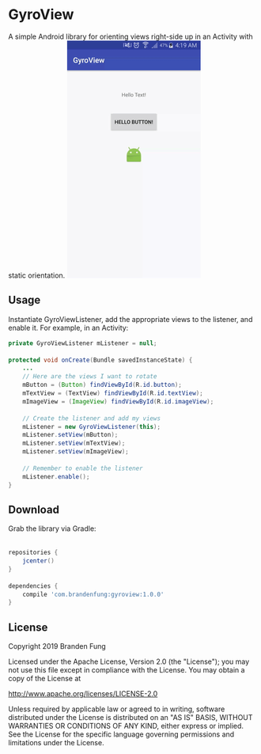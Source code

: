 # GyroView
A simple Android library for orienting views right-side up in an Activity with static orientation.
![GYROVIEW GIF](https://github.com/brandenfung/GyroView/blob/master/demo.gif)

## Usage
Instantiate GyroViewListener, add the appropriate views to the listener, and enable it. For example, in an Activity:

```java
private GyroViewListener mListener = null;

protected void onCreate(Bundle savedInstanceState) {
    ...  
    // Here are the views I want to rotate
    mButton = (Button) findViewById(R.id.button);
    mTextView = (TextView) findViewById(R.id.textView);
    mImageView = (ImageView) findViewById(R.id.imageView);
    
    // Create the listener and add my views
    mListener = new GyroViewListener(this);
    mListener.setView(mButton);
    mListener.setView(mTextView);
    mListener.setView(mImageView);
    
    // Remember to enable the listener
    mListener.enable();
}
```
## Download
Grab the library via Gradle: 

```groovy

repositories {
    jcenter()
}

dependencies {
    compile 'com.brandenfung:gyroview:1.0.0'
}
```

## License
Copyright 2019 Branden Fung

Licensed under the Apache License, Version 2.0 (the "License");
you may not use this file except in compliance with the License.
You may obtain a copy of the License at

   http://www.apache.org/licenses/LICENSE-2.0

Unless required by applicable law or agreed to in writing, software
distributed under the License is distributed on an "AS IS" BASIS,
WITHOUT WARRANTIES OR CONDITIONS OF ANY KIND, either express or implied.
See the License for the specific language governing permissions and
limitations under the License.
